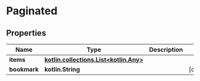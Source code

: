 
# Paginated

## Properties
Name | Type | Description | Notes
------------ | ------------- | ------------- | -------------
**items** | [**kotlin.collections.List&lt;kotlin.Any&gt;**](kotlin.Any.md) |  | 
**bookmark** | **kotlin.String** |  |  [optional]



